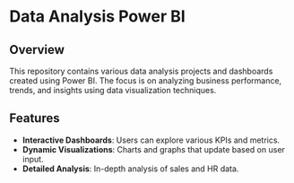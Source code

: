 # Data Analysis Power BI

## Overview
This repository contains various data analysis projects and dashboards created using Power BI. The focus is on analyzing business performance, trends, and insights using data visualization techniques.

## Features
- **Interactive Dashboards**: Users can explore various KPIs and metrics.
- **Dynamic Visualizations**: Charts and graphs that update based on user input.
- **Detailed Analysis**: In-depth analysis of sales and HR data.
